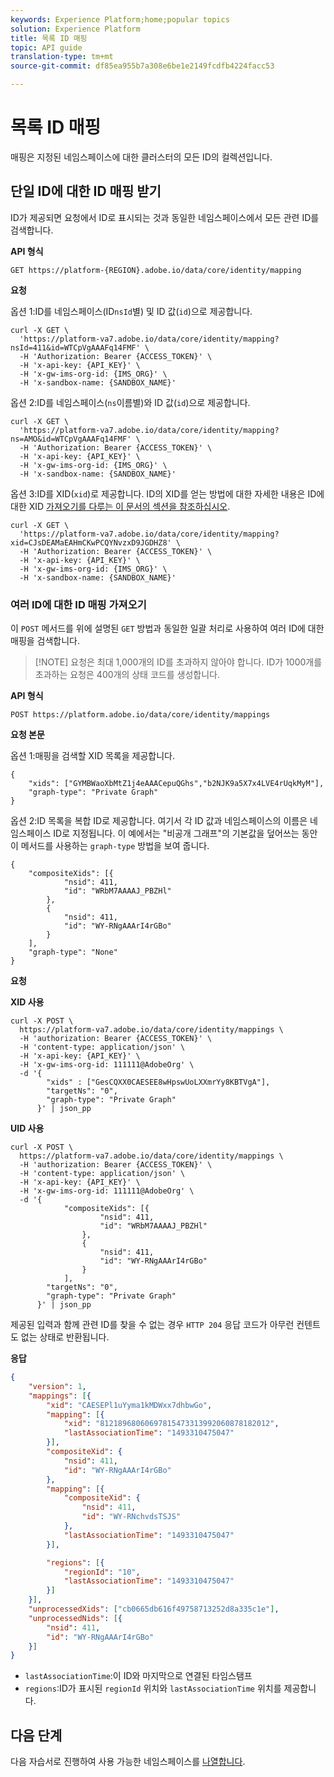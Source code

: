 ```yaml
---
keywords: Experience Platform;home;popular topics
solution: Experience Platform
title: 목록 ID 매핑
topic: API guide
translation-type: tm+mt
source-git-commit: df85ea955b7a308e6be1e2149fcdfb4224facc53

---
```



# 목록 ID 매핑

매핑은 지정된 네임스페이스에 대한 클러스터의 모든 ID의 컬렉션입니다.

## 단일 ID에 대한 ID 매핑 받기

ID가 제공되면 요청에서 ID로 표시되는 것과 동일한 네임스페이스에서 모든 관련 ID를 검색합니다.

**API 형식**

```http
GET https://platform-{REGION}.adobe.io/data/core/identity/mapping
```

**요청**

옵션 1:ID를 네임스페이스(ID`nsId`별) 및 ID 값(`id`)으로 제공합니다.

```shell
curl -X GET \
  'https://platform-va7.adobe.io/data/core/identity/mapping?nsId=411&id=WTCpVgAAAFq14FMF' \
  -H 'Authorization: Bearer {ACCESS_TOKEN}' \
  -H 'x-api-key: {API_KEY}' \
  -H 'x-gw-ims-org-id: {IMS_ORG}' \
  -H 'x-sandbox-name: {SANDBOX_NAME}'
```

옵션 2:ID를 네임스페이스(`ns`이름별)와 ID 값(`id`)으로 제공합니다.

```shell
curl -X GET \
  'https://platform-va7.adobe.io/data/core/identity/mapping?ns=AMO&id=WTCpVgAAAFq14FMF' \
  -H 'Authorization: Bearer {ACCESS_TOKEN}' \
  -H 'x-api-key: {API_KEY}' \
  -H 'x-gw-ims-org-id: {IMS_ORG}' \
  -H 'x-sandbox-name: {SANDBOX_NAME}'
```

옵션 3:ID를 XID(`xid`)로 제공합니다. ID의 XID를 얻는 방법에 대한 자세한 내용은 ID에 대한 XID [가져오기를 다루는 이 문서의 섹션을 참조하십시오](./list-native-id.md).

```shell
curl -X GET \
  'https://platform-va7.adobe.io/data/core/identity/mapping?xid=CJsDEAMaEAHmCKwPCQYNvzxD9JGDHZ8' \
  -H 'Authorization: Bearer {ACCESS_TOKEN}' \
  -H 'x-api-key: {API_KEY}' \
  -H 'x-gw-ims-org-id: {IMS_ORG}' \
  -H 'x-sandbox-name: {SANDBOX_NAME}'
```

### 여러 ID에 대한 ID 매핑 가져오기

이 `POST` 메서드를 위에 설명된 `GET` 방법과 동일한 일괄 처리로 사용하여 여러 ID에 대한 매핑을 검색합니다.

>[!NOTE] 요청은 최대 1,000개의 ID를 초과하지 않아야 합니다. ID가 1000개를 초과하는 요청은 400개의 상태 코드를 생성합니다.

**API 형식**

```http
POST https://platform.adobe.io/data/core/identity/mappings
```

**요청 본문**

옵션 1:매핑을 검색할 XID 목록을 제공합니다.

```shell
{
    "xids": ["GYMBWaoXbMtZ1j4eAAACepuQGhs","b2NJK9a5X7x4LVE4rUqkMyM"],
    "graph-type": "Private Graph"
}
```

옵션 2:ID 목록을 복합 ID로 제공합니다. 여기서 각 ID 값과 네임스페이스의 이름은 네임스페이스 ID로 지정됩니다. 이 예에서는 &quot;비공개 그래프&quot;의 기본값을 덮어쓰는 동안 이 메서드를 사용하는 `graph-type` 방법을 보여 줍니다.

```shell
{
    "compositeXids": [{
            "nsid": 411,
            "id": "WRbM7AAAAJ_PBZHl"
        },
        {
            "nsid": 411,
            "id": "WY-RNgAAArI4rGBo"
        }
    ],
    "graph-type": "None"
}
```

**요청**

**XID 사용**

```shell
curl -X POST \
  https://platform-va7.adobe.io/data/core/identity/mappings \
  -H 'authorization: Bearer {ACCESS_TOKEN}' \
  -H 'content-type: application/json' \
  -H 'x-api-key: {API_KEY}' \
  -H 'x-gw-ims-org-id: 111111@AdobeOrg' \
  -d '{
        "xids" : ["GesCQXX0CAESEE8wHpswUoLXXmrYy8KBTVgA"],
        "targetNs": "0",
        "graph-type": "Private Graph"
      }' | json_pp
```

**UID 사용**

```shell
curl -X POST \
  https://platform-va7.adobe.io/data/core/identity/mappings \
  -H 'authorization: Bearer {ACCESS_TOKEN}' \
  -H 'content-type: application/json' \
  -H 'x-api-key: {API_KEY}' \
  -H 'x-gw-ims-org-id: 111111@AdobeOrg' \
  -d '{
            "compositeXids": [{
                    "nsid": 411,
                    "id": "WRbM7AAAAJ_PBZHl"
                },
                {
                    "nsid": 411,
                    "id": "WY-RNgAAArI4rGBo"
                }
            ],
        "targetNs": "0",
        "graph-type": "Private Graph"
      }' | json_pp
```

제공된 입력과 함께 관련 ID를 찾을 수 없는 경우 `HTTP 204` 응답 코드가 아무런 컨텐트도 없는 상태로 반환됩니다.

**응답**

```json
{
    "version": 1,
    "mappings": [{
        "xid": "CAESEPl1uYyma1kMDWxx7dhbwGo",
        "mapping": [{
            "xid": "81218968060697815473313992060878182012",
            "lastAssociationTime": "1493310475047"
        }],
        "compositeXid": {
            "nsid": 411,
            "id": "WY-RNgAAArI4rGBo"
        },
        "mapping": [{
            "compositeXid": {
                "nsid": 411,
                "id": "WY-RNchvdsTSJS"
            },
            "lastAssociationTime": "1493310475047"
        }],

        "regions": [{
            "regionId": "10",
            "lastAssociationTime": "1493310475047"
        }]
    }],
    "unprocessedXids": ["cb0665db616f49758713252d8a335c1e"],
    "unprocessedNids": [{
        "nsid": 411,
        "id": "WY-RNgAAArI4rGBo"
    }]
}
```

- `lastAssociationTime`:이 ID와 마지막으로 연결된 타임스탬프
- `regions`:ID가 표시된 `regionId` 위치와 `lastAssociationTime` 위치를 제공합니다.

## 다음 단계

다음 자습서로 진행하여 사용 가능한 네임스페이스를 [나열합니다](./list-namespaces.md).
